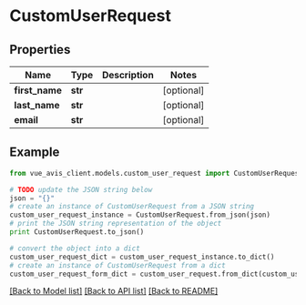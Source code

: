 # CustomUserRequest


## Properties

Name | Type | Description | Notes
------------ | ------------- | ------------- | -------------
**first_name** | **str** |  | [optional] 
**last_name** | **str** |  | [optional] 
**email** | **str** |  | [optional] 

## Example

```python
from vue_avis_client.models.custom_user_request import CustomUserRequest

# TODO update the JSON string below
json = "{}"
# create an instance of CustomUserRequest from a JSON string
custom_user_request_instance = CustomUserRequest.from_json(json)
# print the JSON string representation of the object
print CustomUserRequest.to_json()

# convert the object into a dict
custom_user_request_dict = custom_user_request_instance.to_dict()
# create an instance of CustomUserRequest from a dict
custom_user_request_form_dict = custom_user_request.from_dict(custom_user_request_dict)
```
[[Back to Model list]](../README.md#documentation-for-models) [[Back to API list]](../README.md#documentation-for-api-endpoints) [[Back to README]](../README.md)


